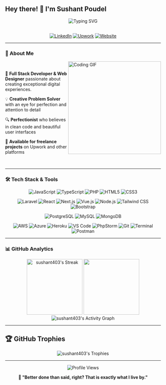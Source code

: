 ## Hey there! 👋 I'm Sushant Poudel

<div align="center">
  <img src="https://readme-typing-svg.herokuapp.com?font=Fira+Code&size=30&pause=700&color=E05397&center=true&vCenter=true&width=600&lines=Full+Stack+Developer;Web+Designer;Problem+Solver;Detail-Oriented+Perfectionist" alt="Typing SVG" />
</div>

<br>

<div align="center">
  
  [![LinkedIn](https://img.shields.io/badge/-LinkedIn-0077B5?style=for-the-badge&logo=linkedin&logoColor=white)](https://www.linkedin.com/in/sushantpoudel)
  [![Upwork](https://img.shields.io/badge/-Upwork-6FDA44?style=for-the-badge&logo=upwork&logoColor=white)](https://www.upwork.com/o/profiles/users/~010f233202f1bb5ba7/)
  [![Website](https://img.shields.io/badge/-Portfolio-FF5722?style=for-the-badge&logo=firefox&logoColor=white)](https://sushantp.com.np)
  
</div>

---

### 🚀 About Me

<img align="right" width="300" alt="Coding GIF" src="https://miro.medium.com/max/1360/1*IRGHmiGsa16stedQvIaZfw.gif" />

<br>

🎯 **Full Stack Developer & Web Designer** passionate about creating exceptional digital experiences.

💡 **Creative Problem Solver** with an eye for perfection and attention to detail

🔍 **Perfectionist** who believes in clean code and beautiful user interfaces



💼 **Available for freelance projects** on Upwork and other platforms

<br clear="right"/>

---

### 🛠️ Tech Stack & Tools

<!-- #### **Languages** -->
<div align="center">
  
  ![JavaScript](https://img.shields.io/badge/-JavaScript-F7DF1E?style=flat-square&logo=javascript&logoColor=black)
  ![TypeScript](https://img.shields.io/badge/-TypeScript-3178C6?style=flat-square&logo=typescript&logoColor=white)
  ![PHP](https://img.shields.io/badge/-PHP-777BB4?style=flat-square&logo=php&logoColor=white)
  ![HTML5](https://img.shields.io/badge/-HTML5-E34F26?style=flat-square&logo=html5&logoColor=white)
  ![CSS3](https://img.shields.io/badge/-CSS3-1572B6?style=flat-square&logo=css3&logoColor=white)
  
</div>

<!-- #### **Frameworks & Libraries** -->
<div align="center">
  
  ![Laravel](https://img.shields.io/badge/-Laravel-FF2D20?style=flat-square&logo=laravel&logoColor=white)
  ![React](https://img.shields.io/badge/-React-61DAFB?style=flat-square&logo=react&logoColor=black)
  ![Next.js](https://img.shields.io/badge/-Next.js-000000?style=flat-square&logo=next.js&logoColor=white)
  ![Vue.js](https://img.shields.io/badge/-Vue.js-4FC08D?style=flat-square&logo=vue.js&logoColor=white)
  ![Node.js](https://img.shields.io/badge/-Node.js-339933?style=flat-square&logo=node.js&logoColor=white)
  ![Tailwind CSS](https://img.shields.io/badge/-Tailwind%20CSS-06B6D4?style=flat-square&logo=tailwindcss&logoColor=white)
  ![Bootstrap](https://img.shields.io/badge/-Bootstrap-7952B3?style=flat-square&logo=bootstrap&logoColor=white)
  
</div>

<!-- #### **Databases** -->
<div align="center">
  
  ![PostgreSQL](https://img.shields.io/badge/-PostgreSQL-336791?style=flat-square&logo=postgresql&logoColor=white)
  ![MySQL](https://img.shields.io/badge/-MySQL-4479A1?style=flat-square&logo=mysql&logoColor=white)
  ![MongoDB](https://img.shields.io/badge/-MongoDB-47A248?style=flat-square&logo=mongodb&logoColor=white)
  
</div>

<!-- #### **Tools & Environment** -->
<div align="center">
  
  ![AWS](https://img.shields.io/badge/-AWS-232F3E?style=flat-square&logo=amazon-aws&logoColor=white)
  ![Azure](https://img.shields.io/badge/-Azure-0078D4?style=flat-square&logo=microsoft-azure&logoColor=white)
  ![Heroku](https://img.shields.io/badge/-Heroku-430098?style=flat-square&logo=heroku&logoColor=white)
  ![VS Code](https://img.shields.io/badge/-VS%20Code-007ACC?style=flat-square&logo=visual-studio-code&logoColor=white)
  ![PhpStorm](https://img.shields.io/badge/-PhpStorm-000000?style=flat-square&logo=phpstorm&logoColor=white)
  ![Git](https://img.shields.io/badge/-Git-F05032?style=flat-square&logo=git&logoColor=white)
  ![Terminal](https://img.shields.io/badge/-Terminal-000000?style=flat-square&logo=windows-terminal&logoColor=white)
  ![Postman](https://img.shields.io/badge/-Postman-FF6C37?style=flat-square&logo=postman&logoColor=white)
  
  
</div>

---

### 📊 GitHub Analytics

<div align="center">
  
  <img height="180em" src="https://github-readme-streak-stats.herokuapp.com/?user=sushant403&theme=radical&hide_border=true&stroke=0000&background=0D1117&ring=E05397&fire=E05397&currStreakLabel=E05397&bg_color=0D1117&title_color=E05397&text_color=FFF" alt="sushant403's Streak" />
  
  <img height="180em" src="https://github-readme-stats.vercel.app/api/top-langs/?username=sushant403&layout=compact&langs_count=8&theme=radical&hide_border=true&bg_color=0D1117&title_color=E05397&text_color=FFF"/>
  
</div>

<div align="center">
  
  <img src="https://github-readme-activity-graph.vercel.app/graph?username=sushant403&theme=tokyo-night&hide_border=true&bg_color=0D1117&color=E05397&line=E05397&point=FFFFFF" alt="sushant403's Activity Graph" />
  
</div>

---

## 🏆 GitHub Trophies

<div align="center">
  
  <img src="https://github-profile-trophy.vercel.app/?username=sushant403&theme=radical&no-frame=true&no-bg=false&margin-w=4&row=2&column=4" alt="sushant403's Trophies" />
  
</div>

---

<div align="center">
  
  ![Profile Views](https://komarev.com/ghpvc/?username=sushant403&style=flat-square&color=E05397&label=Profile+Views)
  
</div>

<div align="center">
  
  **🚀 "Better done than said, right? That is exactly what I live by."**
  
</div>
